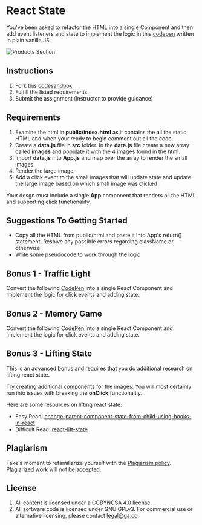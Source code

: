 # React State

You've been asked to refactor the HTML into a single Component and then add event listeners and state to implement the logic in this [codepen](https://codepen.io/jkeohan/pen/850f8454693590e9772f8d0f6c2f44c8) written in plain vanilla JS

![Products Section](https://i.imgur.com/ojy4N8d.png)

## Instructions

1. Fork this [codesandbox](https://codesandbox.io/s/react-cities-starter-create-datajs-x63y0?file=/src/App.js)
1. Fulfill the listed requirements.
1. Submit the assignment (instructor to provide guidance)

## Requirements

1. Examine the html in <b>public/index.html</b> as it contains 
the all the static HTML and when your ready to begin comment out all the code. 
1. Create a <b>data.js</b> file in **src** folder. In the **data.js** file create a new array called **images** and populate it with the 4 images found in the html. 
2. Import **data.js** into **App.js** and map over the array to render the small images.
3. Render the large image
4. Add a click event to the small images that will update state and update the large image based on which small image was clicked


Your desgn must include a single **App** component that renders all the HTML and supporting click functionality.  


## Suggestions To Getting Started

- Copy all the HTML from public/html and paste it into App's return() statement. Resolve any possible errors regarding className or otherwise
- Write some pseudocode to work through the logic

## Bonus 1 - Traffic Light

Convert the following [CodePen](https://codepen.io/jkeohan/pen/MWYEyMV?editors=1010) into a single React Component and implement the logic for click events and adding state.

## Bonus 2 - Memory Game

Convert the following [CodePen](https://codepen.io/jkeohan/pen/opvVGN?editors=0010) into a single React Component and implement the logic for click events and adding state.

## Bonus 3 - Lifting State

This is an advanced bonus and requires that you do additional research on lifting react state. 

Try creating additional components for the images. You will most certainly run into issues with breaking the **onClick** functionaltiy. 

Here are some resources on lifting react state:

- Easy Read: [change-parent-component-state-from-child-using-hooks-in-react](https://webomnizz.com/change-parent-component-state-from-child-using-hooks-in-react/)
- Difficult Read: [react-lift-state](https://www.robinwieruch.de/react-lift-state)


## Plagiarism

Take a moment to refamiliarize yourself with the
[Plagiarism policy](https://git.generalassemb.ly/DC-WDI/Administrative/blob/master/plagiarism.md).
Plagiarized work will not be accepted.

## License

1.  All content is licensed under a CC­BY­NC­SA 4.0 license.
1.  All software code is licensed under GNU GPLv3. For commercial use or
    alternative licensing, please contact legal@ga.co.



